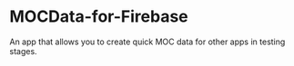 # MOCData-for-Firebase
An app that allows you to create quick MOC data for other apps in testing stages.
